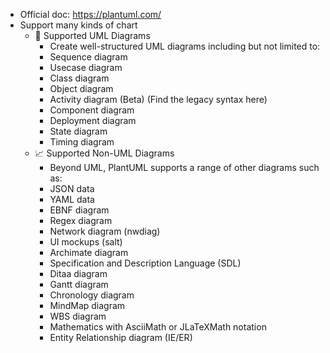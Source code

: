 - Official doc: https://plantuml.com/
- Support many kinds of chart
	- 🧩 Supported UML Diagrams
		- Create well-structured UML diagrams including but not limited to:
		- Sequence diagram
		- Usecase diagram
		- Class diagram
		- Object diagram
		- Activity diagram (Beta) (Find the legacy syntax here)
		- Component diagram
		- Deployment diagram
		- State diagram
		- Timing diagram
	- 📈 Supported Non-UML Diagrams
		- Beyond UML, PlantUML supports a range of other diagrams such as:
		- JSON data
		- YAML data
		- EBNF diagram
		- Regex diagram
		- Network diagram (nwdiag)
		- UI mockups (salt)
		- Archimate diagram
		- Specification and Description Language (SDL)
		- Ditaa diagram
		- Gantt diagram
		- Chronology diagram
		- MindMap diagram
		- WBS diagram
		- Mathematics with AsciiMath or JLaTeXMath notation
		- Entity Relationship diagram (IE/ER)